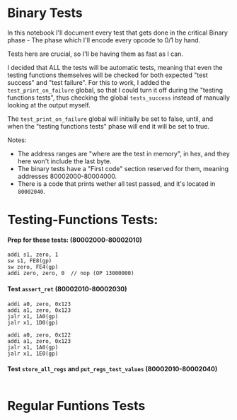 # Binary Tests

In this notebook I'll document every test that gets done in the critical Binary phase - The phase which I'll encode every opcode to 0/1 by hand.

Tests here are crucial, so I'll be having them as fast as I can.

I decided that ALL the tests will be automatic tests, meaning that even the testing functions themselves will be checked for both expected "test success" and "test failure".
For this to work, I added the `test_print_on_failure` global, so that I could turn it off during the "testing functions tests", thus checking the global `tests_success` instead of manually looking at the output myself.

The `test_print_on_failure` global will initially be set to false, until, and when the "testing functions tests" phase will end it will be set to true.

Notes:
- The address ranges are "where are the test in memory", in hex, and they here won't include the last byte.
- The binary tests have a "First code" section reserved for them, meaning addresses 80002000-80004000.
- There is a code that prints wether all test passed, and it's located in `80002040`.

# Testing-Functions Tests:

#### Prep for these tests: (80002000-80002010)
```assembly
addi s1, zero, 1
sw s1, FE8(gp)
sw zero, FE4(gp)
addi zero, zero, 0  // nop (OP 13000000)
```

#### Test `assert_ret` (80002010-80002030)
```assembly
addi a0, zero, 0x123
addi a1, zero, 0x123
jalr x1, 1A0(gp)
jalr x1, 1D0(gp)

addi a0, zero, 0x122
addi a1, zero, 0x123
jalr x1, 1A0(gp)
jalr x1, 1E0(gp)
```

#### Test `store_all_regs` and `put_regs_test_values` (80002010-80002040)
```assembly

```


# Regular Funtions Tests



